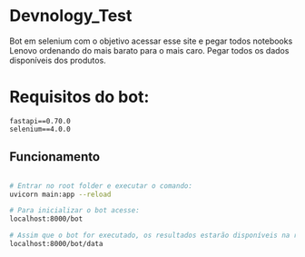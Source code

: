 # Devnology_Test

Bot em selenium com o objetivo acessar esse site e pegar todos notebooks Lenovo ordenando do mais barato para o mais caro. Pegar todos os dados disponíveis dos produtos.


# Requisitos do bot:
```
fastapi==0.70.0
selenium==4.0.0
```
## Funcionamento
```bash

# Entrar no root folder e executar o comando:
uvicorn main:app --reload

# Para inicializar o bot acesse:
localhost:8000/bot

# Assim que o bot for executado, os resultados estarão disponíveis na rota:
localhost:8000/bot/data

```